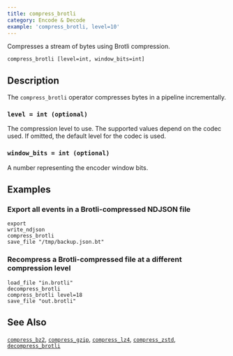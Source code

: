 ```yaml
---
title: compress_brotli
category: Encode & Decode
example: 'compress_brotli, level=10'
---
```


Compresses a stream of bytes using Brotli compression.

```tql
compress_brotli [level=int, window_bits=int]
```

## Description

The `compress_brotli` operator compresses bytes in a pipeline incrementally.

### `level = int (optional)`

The compression level to use. The supported values depend on the codec used. If
omitted, the default level for the codec is used.

### `window_bits = int (optional)`

A number representing the encoder window bits.

## Examples

### Export all events in a Brotli-compressed NDJSON file

```tql
export
write_ndjson
compress_brotli
save_file "/tmp/backup.json.bt"
```

### Recompress a Brotli-compressed file at a different compression level

```tql
load_file "in.brotli"
decompress_brotli
compress_brotli level=18
save_file "out.brotli"
```

## See Also

[`compress_bz2`](/reference/operators/compress_bz2),
[`compress_gzip`](/reference/operators/compress_gzip),
[`compress_lz4`](/reference/operators/compress_lz4),
[`compress_zstd`](/reference/operators/compress_zstd),
[`decompress_brotli`](/reference/operators/decompress_brotli)
